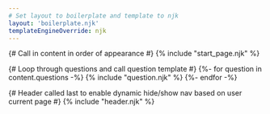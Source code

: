 ```yaml
---
# Set layout to boilerplate and template to njk
layout: 'boilerplate.njk'
templateEngineOverride: njk
---
```

{# Call in content in order of appearance #}
{% include "start_page.njk" %}

{# Loop through questions and call question template #}
{%- for question in content.questions -%}
    {% include "question.njk" %}
{%- endfor -%}

<!-- {% include "results_page.njk" %} -->

{# Header called last to enable dynamic hide/show nav based on user current page #}
{% include "header.njk" %}